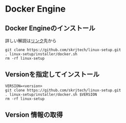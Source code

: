 # Docker Engine
## Docker Engineのインストール
詳しい解説は[リンク](https://github.com/skrjtech/linux-setup/main/README.md#docker-install)先から

```
git clone https://github.com/skrjtech/linux-setup.git
. linux-setup/installer/docker.sh
rm -rf linux-setup
```
## Versionを指定してインストール
```
VERSION=<version>
git clone https://github.com/skrjtech/linux-setup.git
. linux-setup/installer/docker.sh $VERSION
rm -rf linux-setup
```
## Version 情報の取得